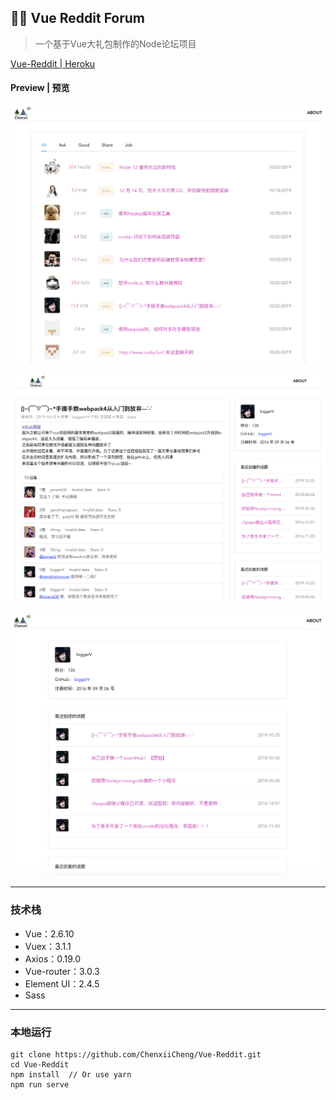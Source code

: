 ## 🍊🍺 Vue Reddit Forum

> 一个基于Vue大礼包制作的Node论坛项目

[Vue-Reddit | Heroku](https://cnode-vue.herokuapp.com)

#### Preview | 预览

![image-20191025143441031](./imgs/reddit1.png)


![image-20191025143716592](./imgs/reddit2.png)


![image-20191025143723713](./imgs/reddit3.png)

------



### 技术栈

- Vue：2.6.10
- Vuex：3.1.1
- Axios：0.19.0
- Vue-router：3.0.3
- Element UI：2.4.5
- Sass



------



### 本地运行

```
git clone https://github.com/ChenxiiCheng/Vue-Reddit.git
cd Vue-Reddit
npm install  // Or use yarn
npm run serve
```
